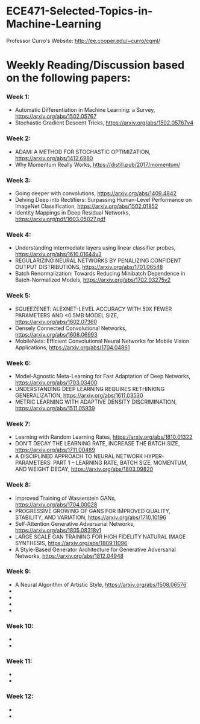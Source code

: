 # ECE471-Selected-Topics-in-Machine-Learning
Professor Curro's Website: http://ee.cooper.edu/~curro/cgml/


# Weekly Reading/Discussion based on the following papers:
### Week 1:
* Automatic Differentiation in Machine Learning: a Survey, https://arxiv.org/abs/1502.05767 
* Stochastic Gradient Descent Tricks, https://arxiv.org/abs/1502.05767v4
### Week 2:
* ADAM: A METHOD FOR STOCHASTIC OPTIMIZATION, https://arxiv.org/abs/1412.6980
* Why Momentum Really Works, https://distill.pub/2017/momentum/
### Week 3:
* Going deeper with convolutions, https://arxiv.org/abs/1409.4842
* Delving Deep into Rectifiers: Surpassing Human-Level Performance on ImageNet Classification, https://arxiv.org/abs/1502.01852
* Identity Mappings in Deep Residual Networks, https://arxiv.org/pdf/1603.05027.pdf
### Week 4:
* Understanding intermediate layers using linear classifier probes, https://arxiv.org/abs/1610.01644v3
* REGULARIZING NEURAL NETWORKS BY PENALIZING CONFIDENT OUTPUT DISTRIBUTIONS, https://arxiv.org/abs/1701.06548
* Batch Renormalization: Towards Reducing Minibatch Dependence in Batch-Normalized Models, https://arxiv.org/abs/1702.03275v2
### Week 5:
* SQUEEZENET: ALEXNET-LEVEL ACCURACY WITH 50X FEWER PARAMETERS AND <0.5MB MODEL SIZE, https://arxiv.org/abs/1602.07360
* Densely Connected Convolutional Networks, https://arxiv.org/abs/1608.06993
* MobileNets: Efficient Convolutional Neural Networks for Mobile Vision Applications, https://arxiv.org/abs/1704.04861
### Week 6:
* Model-Agnostic Meta-Learning for Fast Adaptation of Deep Networks, https://arxiv.org/abs/1703.03400
* UNDERSTANDING DEEP LEARNING REQUIRES RETHINKING GENERALIZATION, https://arxiv.org/abs/1611.03530
* METRIC LEARNING WITH ADAPTIVE DENSITY DISCRIMINATION, https://arxiv.org/abs/1511.05939
### Week 7:
* Learning with Random Learning Rates, https://arxiv.org/abs/1810.01322
* DON’T DECAY THE LEARNING RATE, INCREASE THE BATCH SIZE, https://arxiv.org/abs/1711.00489
* A DISCIPLINED APPROACH TO NEURAL NETWORK HYPER-PARAMETERS: PART 1 – LEARNING RATE, BATCH SIZE, MOMENTUM, AND WEIGHT DECAY, https://arxiv.org/abs/1803.09820
### Week 8:
* Improved Training of Wasserstein GANs, https://arxiv.org/abs/1704.00028
* PROGRESSIVE GROWING OF GANS FOR IMPROVED QUALITY, STABILITY, AND VARIATION, https://arxiv.org/abs/1710.10196
* Self-Attention Generative Adversarial Networks, https://arxiv.org/abs/1805.08318v1
* LARGE SCALE GAN TRAINING FOR HIGH FIDELITY NATURAL IMAGE SYNTHESIS, https://arxiv.org/abs/1809.11096
* A Style-Based Generator Architecture for Generative Adversarial Networks, https://arxiv.org/abs/1812.04948
### Week 9:
* A Neural Algorithm of Artistic Style, https://arxiv.org/abs/1508.06576
* 
* 
* 
* 
### Week 10:
* 
* 
### Week 11:
* 
* 
### Week 12:
* 
* 
